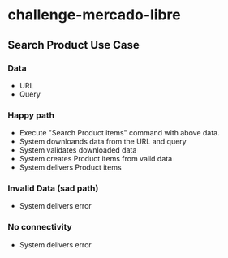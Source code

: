 # challenge-mercado-libre


## Search Product Use Case

### Data
* URL
* Query

### Happy path
* Execute "Search Product items" command with above data.
* System downloands data from the URL and query
* System validates downloaded data
* System creates Product items from valid data
* System delivers Product items

### Invalid Data (sad path)
* System delivers error

### No connectivity
* System delivers error

